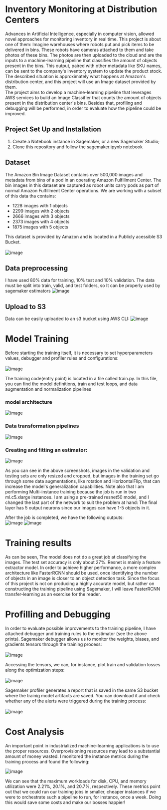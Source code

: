 # Inventory Monitoring at Distribution Centers

Advances in Artificial Intelligence, especially in computer vision, allowed novel approaches for monitoring inventory in real time. This project is about one of them: Imagine  warehouses where robots put and pick items to be delivered in bins. These robots have cameras attached to them and take photos of these bins. The photos are then uploaded to the cloud and are the inputs to a machine-learning pipeline that classifies the amount of objects present in the bins. This output, paired with other metadata like SKU names, can be sent to the company's inventory system to update the product stock. The described situation is approximately what happens at Amazon's distribution center, and this project will use an Image dataset provided by them.
<br>
The project aims to develop a machine-learning pipeline that leverages AWS services to build an Image Classifier that counts the amount of objects present in the distribution center's bins. Besides that,  profiling and debugging will be performed, in order to evaluate how the pipeline could be improved.

## Project Set Up and Installation
1. Create a Notebook instance in Sagemaker, or a new Sagemaker Studio;
2. Clone this repository and follow the sagemaker.ipynb notebook

## Dataset
The Amazon Bin Image Dataset contains over 500,000 images and metadata from bins of a pod in an operating Amazon Fulfillment Center. The bin images in this dataset are captured as robot units carry pods as part of normal Amazon Fulfillment Center operations.
We are working with a subset of this data tha contains:
- 1228 images with 1 objects
- 2299 images with 2 objects
- 2666 images with 3 objects
- 2373 images with 4 objects
- 1875 images with 5 objects

This dataset is provided by Amazon and is located in a Publicly acessible S3 Bucket.<br><br>
![image](https://github.com/hualcosa/AWS-Machine-Learning-Engineer-NanoDegree-Capstome/assets/46836901/bc4a83aa-7600-4235-b5d8-1f8fb6c93394)

## Data preprocessing
I have used 80% data for training, 10% test and 10% validation. The data must be split into train, valid, and test folders, so It can be properly used by sagemaker estimators
![image](https://github.com/hualcosa/AWS-Machine-Learning-Engineer-NanoDegree-Capstome/assets/46836901/b3d68bdf-ba7b-45d8-9376-0b292ea4585b)

## Upload to S3
Data can be easily uploaded to an s3 bucket using AWS CLI: 
![image](https://github.com/hualcosa/AWS-Machine-Learning-Engineer-NanoDegree-Capstome/assets/46836901/70490e1e-95a0-45d0-8d0a-8d8d2da2236c)

# Model Training
Before starting the training itself, it is necessary to set hyperparameters values, debugger and profiler rules and configurations:
<br><br>
![image](https://github.com/hualcosa/AWS-Machine-Learning-Engineer-NanoDegree-Capstome/assets/46836901/fe870474-9949-4f63-8e42-aee99587933c)

The training code(entry point) is located in a file called train.py. In this file, you can find the model definitions, train and test loops, and data augmentation and normalization pipelines

### model architecture
![image](https://github.com/hualcosa/AWS-Machine-Learning-Engineer-NanoDegree-Capstome/assets/46836901/dfc5f99b-a636-4cf9-8ec9-74d8a78212a1)

### Data transformation pipelines
![image](https://github.com/hualcosa/AWS-Machine-Learning-Engineer-NanoDegree-Capstome/assets/46836901/b7aab12e-bd2b-49a6-b8a6-90a7dedf434d)

### Creating and fitting an estimator:

![image](https://github.com/hualcosa/AWS-Machine-Learning-Engineer-NanoDegree-Capstome/assets/46836901/7c6b98f8-dc95-4812-96ef-f849bacf0c1f)

As you can see in the above screenshots, images in the validation and testing sets are only resized and cropped, but images in the training set go through some data augmentations, like rotation and HorizontalFlip, that can increase the model's generalization capabilities. Note also that I am performing Multi-instance training because the job is run in two ml.c5.xlarge instances. I am using a pre-trained resnet50 model, and I changed the last part of the network to suit the problem at hand: The final layer has 5 output neurons since our images can have 1-5 objects in it.<br>

After the job is completed, we have the following outputs:
<br>
![image](https://github.com/hualcosa/AWS-Machine-Learning-Engineer-NanoDegree-Capstome/assets/46836901/e79ca133-1bea-43c2-a15e-55d7a2ea34f1)
![image](https://github.com/hualcosa/AWS-Machine-Learning-Engineer-NanoDegree-Capstome/assets/46836901/bf806506-87de-4964-a139-d33c6e4de398)

# Training results
As can be seen, The model does not do a great job at classifying the images. The test set accuracy is only about 27%. Resnet is mainly a feature extractor model. In order to achieve higher performance, a more complex architecture like FasterRCNN should be used, once identifying the number of objects in an image is closer to an object detection task. Since the focus of this project is not on producing a highly accurate model, but rather on constructing the training pipeline using Sagemaker, I will leave FasterRCNN transfer-learning as an exercise for the reader. 

# Profilling and Debugging
In order to evaluate possible improvements to the training pipeline, I have attached debugger and training rules to the estimator (see the above prints).
Sagemaker debugger allows us to monitor the weights, biases, and gradients tensors through the training process:
<br><br>
![image](https://github.com/hualcosa/AWS-Machine-Learning-Engineer-NanoDegree-Capstome/assets/46836901/f091c21b-d71f-4a44-8bd0-c8071c9cc556)

Accessing the tensors, we can, for instance, plot train and validation losses along the optimization steps:
<br><br>
![image](https://github.com/hualcosa/AWS-Machine-Learning-Engineer-NanoDegree-Capstome/assets/46836901/a2372020-4410-4af2-ad69-1c70381a6f00)

Sagemaker profiler generates a report that is saved in the same S3 bucket where the trainig model artifacts are saved. You can download it 
and check whether any of the alerts were triggered during the training process:
<br><br>
![image](https://github.com/hualcosa/AWS-Machine-Learning-Engineer-NanoDegree-Capstome/assets/46836901/5b0bb317-e54a-484b-b7a0-0fb26e98b4ad)

# Cost Analysis
An important point in industrialized machine-learning applications is to use the proper resources. Overprovisioning resources may lead to a substantial amount of money wasted. I monitored the instance metrics during the training process and found the following:

![image](https://github.com/hualcosa/AWS-Machine-Learning-Engineer-NanoDegree-Capstome/assets/46836901/a22e5dd3-4441-434b-893c-fc9d6ed8fd2b)

We can see that the maximum workloads for disk, CPU, and memory utilization were 2.21%, 20.1%, and 20.7%, respectively. These metrics point out that we could run our training jobs in smaller, cheaper instances if we were to orchestrate such a pipeline to run, for instance, once a week. Doing this would save some costs and make our bosses happier!
